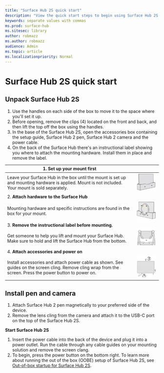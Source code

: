 ```yaml
---
title: "Surface Hub 2S quick start"
description: "View the quick start steps to begin using Surface Hub 2S."
keywords: separate values with commas
ms.prod: surface-hub
ms.sitesec: library
author: robmazz
ms.author: robmazz
audience: Admin
ms.topic: article
ms.localizationpriority: Normal
---
```


# Surface Hub 2S quick start 

## Unpack Surface Hub 2S

1. Use the handles on each side of the box to move it to the space where you'll set it up.
2. Before opening, remove the clips (4) located on the front and back, and then lift the top off the box using the handles.
3. In the base of the Surface Hub 2S, open the accessories box containing the setup guide, Surface Hub 2 pen, Surface Hub 2 camera and the power cable.
4. On the back of the Surface Hub there's an instructional label showing you where to attach the mounting hardware. Install them in place and remove the label.

| 1. **Set up your mount first** | |
| -------------------------------------------------------------------------------------------------------------- | ------------------------------------------------------------------------------------ |
| Leave your Surface Hub in the box until the mount is set up and mounting hardware is applied. Mount is not included. Your mount is sold separately.         | ![* Set up your mount first *](images/sh2-setup-1.png) <br>                      |
| 2. **Attach hardware to the Surface Hub**                                                                                                                   |                                                                                      |
| Mounting hardware and specific instructions are found in the box for your mount.                                                                            | ![* Attach hardware to the Surface Hub *](images/sh2-setup-2.png) <br>             |
| 3. **Remove the instructional label before mounting.**                                                                                                      |                                                                                      |
| Get someone to help you lift and mount your Surface Hub. Make sure to hold and lift the Surface Hub from the bottom.                                        | ![* Remove the instructional label before mounting *](images/sh2-setup-3.png) <br> |
| 4. **Attach accessories and power on**                                                                                                                      |                                                                                      |
| Install accessories and attach power cable as shown. See guides on the screen cling. Remove cling wrap from the screen. Press the power button to power on. | ![* Attach accessories and power on *](images/sh2-setup-4.png) <br>                |

 

## Install pen and camera
1. Attach Surface Hub 2 pen magnetically to your preferred side of the device.
2. Remove the lens cling from the camera and attach it to the USB-C port on the top of the Surface Hub 2S.

**Start Surface Hub 2S**

1. Insert the power cable into the back of the device and plug it into a power outlet. Run the cable through any cable guides on your mounting solution and remove the screen clang. 
2. To begin, press the power button on the bottom right. To learn more about running the out of the box (OOBE) setup of Surface Hub 2S, see [Out-of-box startup for Surface Hub 2S](surface-hub-2s-startup.md).

 

